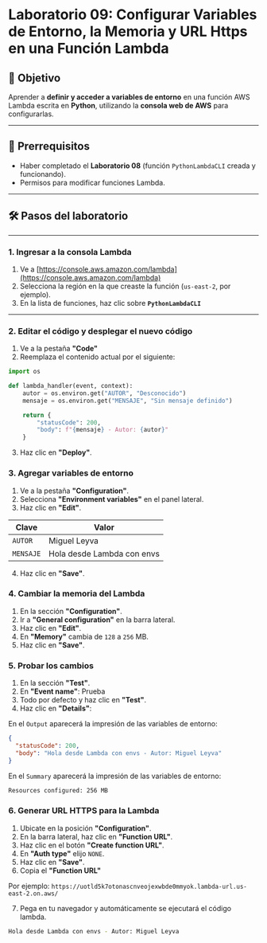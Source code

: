 # Laboratorio 09: Configurar Variables de Entorno, la Memoria y URL Https en una Función Lambda

## 🎯 Objetivo

Aprender a **definir y acceder a variables de entorno** en una función AWS Lambda escrita en **Python**, utilizando la **consola web de AWS** para configurarlas.

---

## 🧰 Prerrequisitos

- Haber completado el **Laboratorio 08** (función `PythonLambdaCLI` creada y funcionando).
- Permisos para modificar funciones Lambda.

---

## 🛠️ Pasos del laboratorio

---

### 1. Ingresar a la consola Lambda

1. Ve a [https://console.aws.amazon.com/lambda](https://console.aws.amazon.com/lambda)
2. Selecciona la región en la que creaste la función (`us-east-2`, por ejemplo).
3. En la lista de funciones, haz clic sobre **`PythonLambdaCLI`**

---

### 2. Editar el código y desplegar el nuevo código

1. Ve a la pestaña **"Code"**
2. Reemplaza el contenido actual por el siguiente:

```python
import os

def lambda_handler(event, context):
    autor = os.environ.get("AUTOR", "Desconocido")
    mensaje = os.environ.get("MENSAJE", "Sin mensaje definido")

    return {
        "statusCode": 200,
        "body": f"{mensaje} - Autor: {autor}"
    }
```
3. Haz clic en **"Deploy"**.

### 3. Agregar variables de entorno

1. Ve a la pestaña **"Configuration"**.
2. Selecciona **"Environment variables"** en el panel lateral.
3. Haz clic en **"Edit"**.

| Clave     | Valor                      |
| --------- | -------------------------- |
| `AUTOR`   | Miguel Leyva               |
| `MENSAJE` | Hola desde Lambda con envs |

4. Haz clic en **"Save"**.

### 4. Cambiar la memoria del Lambda

1. En la sección **"Configuration"**.
2. Ir a **"General configuration"** en la barra lateral.
3. Haz clic en **"Edit"**.
4. En **"Memory"** cambia de `128` a `256` MB.
5. Haz clic en **"Save"**.

### 5. Probar los cambios

1. En la sección **"Test"**.
2. En **"Event name"**: Prueba
3. Todo por defecto y haz clic en **"Test"**.
4. Haz clic en **"Details"**: 

En el `Output` aparecerá la impresión de las variables de entorno: 

```json
{
  "statusCode": 200,
  "body": "Hola desde Lambda con envs - Autor: Miguel Leyva"
}
```

En el `Summary` aparecerá la impresión de las variables de entorno: 
```bash
Resources configured: 256 MB
```

### 6. Generar URL HTTPS para la Lambda

1. Ubicate en la posición **"Configuration"**.
2. En la barra lateral, haz clic en **"Function URL"**.
3. Haz clic en el botón **"Create function URL"**.
4. En **"Auth type"** elijo `NONE`.
5. Haz clic en **"Save"**.
6. Copia el **"Function URL"**

Por ejemplo: `https://uotld5k7otonascnveojexwbde0mmyok.lambda-url.us-east-2.on.aws/`

7. Pega en tu navegador y automáticamente se ejecutará el código lambda.

```bash
Hola desde Lambda con envs - Autor: Miguel Leyva
```